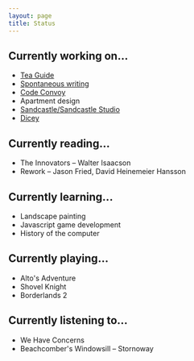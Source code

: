 ```yaml
---
layout: page
title: Status
---
```


## Currently working on...

* [Tea Guide](http://teaguide.co)
* [Spontaneous writing](/archive)
* [Code Convoy](http://codeconvoy.com)
* Apartment design
* [Sandcastle/Sandcastle Studio](http://sandcastle.co)
* [Dicey](http://sandcastle.co/dicey)

## Currently reading...

* The Innovators – Walter Isaacson
* Rework – Jason Fried, David Heinemeier Hansson

## Currently learning...

* Landscape painting
* Javascript game development
* History of the computer

## Currently playing...

* Alto's Adventure
* Shovel Knight
* Borderlands 2

## Currently listening to...

* We Have Concerns
* Beachcomber's Windowsill – Stornoway
